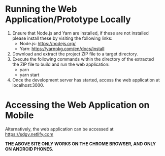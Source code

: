 # Running the Web Application/Prototype Locally

1. Ensure that Node.js and Yarn are installed, if these are not installed please install these by visiting the following links: 
    * Node.js: https://nodejs.org/ 
    * Yarn: https://yarnpkg.com/en/docs/install  
1. Download and extract the project ZIP file to a target directory. 
1. Execute the following commands within the directory of the extracted the ZIP file to build and run the web application: 
    * yarn 
    * yarn start 
1. Once the development server has started, access the web application at localhost:3000. 

# Accessing the Web Application on Mobile

Alternatively, the web application can be accessed at https://sdgv.netlify.com 

**THE ABOVE SITE ONLY WORKS ON THE CHROME BROWSER, AND ONLY ON ANDROID PHONES.**